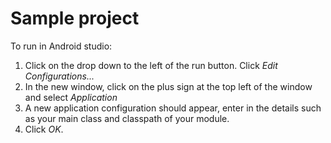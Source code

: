 # **Sample project**

To run in Android studio:

1. Click on the drop down to the left of the run button. Click *Edit Configurations...*
2. In the new window, click on the plus sign at the top left of the window and select *Application*
3. A new application configuration should appear, enter in the details such as your main class and classpath of your module.
4. Click *OK*.
